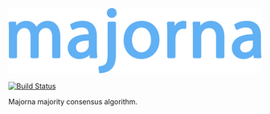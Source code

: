 [![KOAN](/src/res/majorna.png)](#)

[![Build Status](https://travis-ci.org/majorna/majorna.svg?branch=master)](https://travis-ci.org/majorna/majorna)

Majorna majority consensus algorithm.
